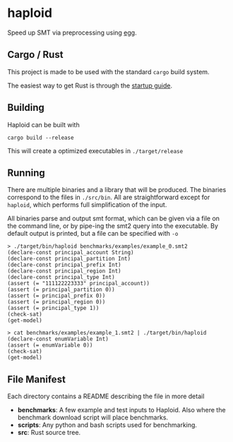 # haploid

Speed up SMT via preprocessing using [egg](https://egraphs-good.github.io/).


## Cargo / Rust

This project is made to be used with the standard `cargo` build system.

The easiest way to get Rust is through the [startup guide](https://www.rust-lang.org/learn/get-started).


## Building

Haploid can be built with

```
cargo build --release
```

This will create a optimized executables in `./target/release`


## Running

There are multiple binaries and a library that will be produced.
The binaries correspond to the files in `./src/bin`.
All are straightforward except for `haploid`, which performs full simplification of the input.

All binaries parse and output smt format, which can be given via a file on the command line, or by pipe-ing the smt2 query into the executable.
By default output is printed, but a file can be specified with `-o`

```
> ./target/bin/haploid benchmarks/examples/example_0.smt2
(declare-const principal_account String)
(declare-const principal_partition Int)
(declare-const principal_prefix Int)
(declare-const principal_region Int)
(declare-const principal_type Int)
(assert (= "111122223333" principal_account))
(assert (= principal_partition 0))
(assert (= principal_prefix 0))
(assert (= principal_region 0))
(assert (= principal_type 1))
(check-sat)
(get-model)

> cat benchmarks/examples/example_1.smt2 | ./target/bin/haploid
(declare-const enumVariable Int)
(assert (= enumVariable 0))
(check-sat)
(get-model)
```


## File Manifest

Each directory contains a README describing the file in more detail

* __benchmarks__: A few example and test inputs to Haploid. Also where the benchmark download script will place benchmarks.
* __scripts__: Any python and bash scripts used for benchmarking.
* __src__: Rust source tree.
